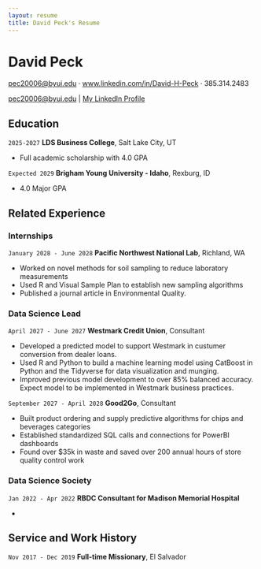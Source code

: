 ```yaml
---
layout: resume
title: David Peck's Resume
---
```


# David Peck
pec20006@byui.edu · www.linkedin.com/in/David-H-Peck · 385.314.2483

<div id="webaddress">
<a href="pec20006@byui.edu">pec20006@byui.edu</a>
| <a href="www.linkedin.com/in/David-H-Peck">My LinkedIn Profile</a>
</div>

<!-- -->


## Education

`2025-2027`
__LDS Business College__, Salt Lake City, UT

- Full academic scholarship with 4.0 GPA

`Expected 2029`
__Brigham Young University - Idaho__, Rexburg, ID

- 4.0 Major GPA


## Related Experience

### Internships

`January 2028 - June 2028`
__Pacific Northwest National Lab__, Richland, WA

- Worked on novel methods for soil sampling to reduce laboratory measurements
- Used R and Visual Sample Plan to establish new sampling algorithms
- Published a journal article in Environmental Quality.

### Data Science Lead

`April 2027 - June 2027`
__Westmark Credit Union__, Consultant

- Developed a predicted model to support Westmark in custumer conversion from dealer loans.
- Used R and Python to build a machine learning model using CatBoost in Python and the Tidyverse for data visualization and munging. 
- Improved previous model development to over 85% balanced accuracy. Expect model to be implemented in Westmark business practices.

`September 2027 - April 2028`
__Good2Go__, Consultant

- Built product ordering and supply predictive algorithms for chips and beverages categories
- Established standardized SQL calls and connections for PowerBI dashboards
- Found over $35k in waste and saved over 200 annual hours of store quality control work 

### Data Science Society

`Jan 2022 - Apr 2022`
__RBDC Consultant for Madison Memorial Hospital__

-



## Service and Work History

`Nov 2017 - Dec 2019`
__Full-time Missionary__, El Salvador

<!-- ### Footer

Last updated: May 2013 -->


